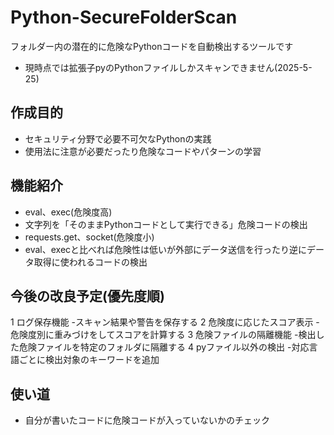# Python-SecureFolderScan
フォルダー内の潜在的に危険なPythonコードを自動検出するツールです
- 現時点では拡張子pyのPythonファイルしかスキャンできません(2025-5-25)
## 作成目的
- セキュリティ分野で必要不可欠なPythonの実践
- 使用法に注意が必要だったり危険なコードやパターンの学習

## 機能紹介 
- eval、exec(危険度高)
- 文字列を「そのままPythonコードとして実行できる」危険コードの検出
- requests.get、socket(危険度小)
- eval、execと比べれば危険性は低いが外部にデータ送信を行ったり逆にデータ取得に使われるコードの検出

## 今後の改良予定(優先度順)　
1  ログ保存機能
-スキャン結果や警告を保存する
2  危険度に応じたスコア表示
-危険度別に重みづけをしてスコアを計算する
3  危険ファイルの隔離機能
-検出した危険ファイルを特定のフォルダに隔離する
4  pyファイル以外の検出
-対応言語ごとに検出対象のキーワードを追加

## 使い道
- 自分が書いたコードに危険コードが入っていないかのチェック
